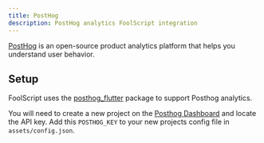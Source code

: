 ```yaml
---
title: PostHog
description: PostHog analytics FoolScript integration
---
```


[PostHog](https://posthog.com/) is an open-source product analytics platform that helps you understand user behavior.

## Setup

FoolScript uses the [posthog_flutter](https://pub.dev/packages/posthog_flutter) package to support Posthog analytics.

You will need to create a new project on the [Posthog Dashboard](https://us.posthog.com/project/53072/dashboard) and locate the API key. Add this `POSTHOG_KEY` to your new projects config file in `assets/config.json`.